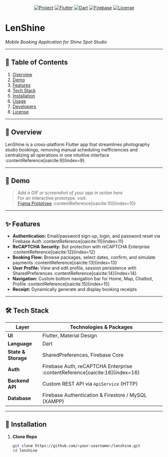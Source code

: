 <!-- PROJECT BADGES -->
<p align="center">
  <a href="#-overview"><img src="https://img.shields.io/badge/-LenShine-blue?style=flat-square" alt="Project"></a>
  <a href="https://flutter.dev"><img src="https://img.shields.io/badge/Flutter-3.10.0-blue?logo=flutter&logoColor=white&style=flat-square" alt="Flutter"></a>
  <a href="https://dart.dev"><img src="https://img.shields.io/badge/Dart-3.0.0-blue?logo=dart&logoColor=white&style=flat-square" alt="Dart"></a>
  <a href="https://firebase.google.com/"><img src="https://img.shields.io/badge/Firebase-Auth-orange?logo=firebase&logoColor=white&style=flat-square" alt="Firebase"></a>
  <a href="LICENSE"><img src="https://img.shields.io/badge/License-MIT-green?style=flat-square" alt="License"></a>
</p>

# LenShine  
*Mobile Booking Application for Shine Spot Studio*

---

## 📑 Table of Contents
1. [Overview](#-overview)  
2. [Demo](#-demo)  
3. [Features](#-features)  
4. [Tech Stack](#-tech-stack)  
5. [Installation](#-installation)  
6. [Usage](#-usage)  
7. [Developers](#-developers)  
8. [License](#-license)  

---

## 🧐 Overview  
LenShine is a cross-platform Flutter app that streamlines photography studio bookings, removing manual scheduling inefficiencies and centralizing all operations in one intuitive interface :contentReference[oaicite:9]{index=9}.  

---

## 🎥 Demo  
> _Add a GIF or screenshot of your app in action here_  
> For an interactive prototype, visit:  
> [Figma Prototype](https://www.figma.com/design/D8kCVGI6u14ynVBOaDQQsY/LENSHINE?node-id=567-123) :contentReference[oaicite:10]{index=10}

---

## ✨ Features
- **Authentication:** Email/password sign-up, login, and password reset via Firebase Auth :contentReference[oaicite:11]{index=11}  
- **ReCAPTCHA Security:** Bot protection with reCAPTCHA Enterprise :contentReference[oaicite:12]{index=12}  
- **Booking Flow:** Browse packages, select dates, confirm, and simulate payments :contentReference[oaicite:13]{index=13}  
- **User Profile:** View and edit profile, session persistence with SharedPreferences :contentReference[oaicite:14]{index=14}  
- **Navigation:** Custom bottom navigation bar for Home, Map, Chatbot, Profile :contentReference[oaicite:15]{index=15}  
- **Receipt:** Dynamically generate and display booking receipts  

---

## 🛠 Tech Stack  
| Layer              | Technologies & Packages                              |
|--------------------|-------------------------------------------------------|
| **UI**             | Flutter, Material Design                             |
| **Language**       | Dart                                                |
| **State & Storage**| SharedPreferences, Firebase Core                     |
| **Auth**           | Firebase Auth, reCAPTCHA Enterprise :contentReference[oaicite:16]{index=16}  |
| **Backend API**    | Custom REST API via `ApiService` (HTTP)              |
| **Database**       | Firebase Authentication & Firestore / MySQL (XAMPP)  |

---

## 🚀 Installation  

1. **Clone Repo**  
   ```bash
   git clone https://github.com/<your-username>/lenshine.git
   cd lenshine
